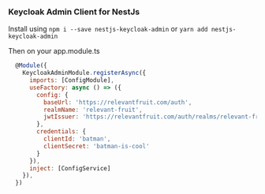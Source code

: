### Keycloak Admin Client for NestJs

Install using `npm i --save nestjs-keycloak-admin` or `yarn add nestjs-keycloak-admin`

Then on your app.module.ts

```javascript
  @Module({
    KeycloakAdminModule.registerAsync({
      imports: [ConfigModule],
      useFactory: async () => ({
        config: {
          baseUrl: 'https://relevantfruit.com/auth',
          realmName: 'relevant-fruit',
          jwtIssuer: 'https://relevantfruit.com/auth/realms/relevant-fruit'
        },
        credentials: {
          clientId: 'batman',
          clientSecret: 'batman-is-cool'
        }
      }),
      inject: [ConfigService]
    }),
  })
```
